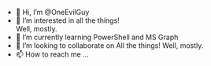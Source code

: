 - 👋 Hi, I’m @OneEvilGuy
- 👀 I’m interested in all the things!  
    Well, mostly.
- 🌱 I’m currently learning PowerShell and MS Graph
- 💞️ I’m looking to collaborate on All the things!
    Well, mostly.
- 📫 How to reach me ...

<!---
OneEvilGuy/OneEvilGuy is a ✨ special ✨ repository because its `README.md` (this file) appears on your GitHub profile.
You can click the Preview link to take a look at your changes.
--->
